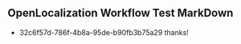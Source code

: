 ## OpenLocalization Workflow Test MarkDown
* 32c6f57d-786f-4b8a-95de-b90fb3b75a29 thanks!

<!--HONumber=Jul16_HO3-->


